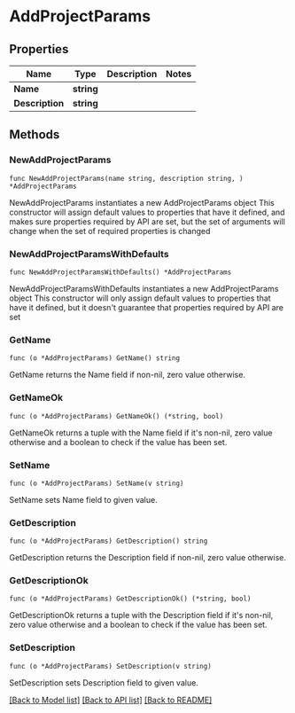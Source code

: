 # AddProjectParams

## Properties

Name | Type | Description | Notes
------------ | ------------- | ------------- | -------------
**Name** | **string** |  | 
**Description** | **string** |  | 

## Methods

### NewAddProjectParams

`func NewAddProjectParams(name string, description string, ) *AddProjectParams`

NewAddProjectParams instantiates a new AddProjectParams object
This constructor will assign default values to properties that have it defined,
and makes sure properties required by API are set, but the set of arguments
will change when the set of required properties is changed

### NewAddProjectParamsWithDefaults

`func NewAddProjectParamsWithDefaults() *AddProjectParams`

NewAddProjectParamsWithDefaults instantiates a new AddProjectParams object
This constructor will only assign default values to properties that have it defined,
but it doesn't guarantee that properties required by API are set

### GetName

`func (o *AddProjectParams) GetName() string`

GetName returns the Name field if non-nil, zero value otherwise.

### GetNameOk

`func (o *AddProjectParams) GetNameOk() (*string, bool)`

GetNameOk returns a tuple with the Name field if it's non-nil, zero value otherwise
and a boolean to check if the value has been set.

### SetName

`func (o *AddProjectParams) SetName(v string)`

SetName sets Name field to given value.


### GetDescription

`func (o *AddProjectParams) GetDescription() string`

GetDescription returns the Description field if non-nil, zero value otherwise.

### GetDescriptionOk

`func (o *AddProjectParams) GetDescriptionOk() (*string, bool)`

GetDescriptionOk returns a tuple with the Description field if it's non-nil, zero value otherwise
and a boolean to check if the value has been set.

### SetDescription

`func (o *AddProjectParams) SetDescription(v string)`

SetDescription sets Description field to given value.



[[Back to Model list]](../README.md#documentation-for-models) [[Back to API list]](../README.md#documentation-for-api-endpoints) [[Back to README]](../README.md)


